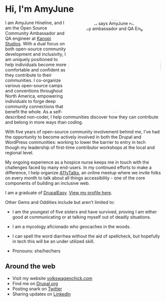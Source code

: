# Hi, I'm AmyJune

<img src="https://avatars3.githubusercontent.com/u/20327232?s=460&amp;u=2930034a3b14e772b708dba5a1377aeb504a1dc4&amp;v=4" alt="banner that says AmyJune Hineline - Communty ambassador and QA Engineer" style="max-width:100%;border-radius: 150px;" align="right" width="300px">
I am AmyJune Hineline, and I am the Open Source Community Ambassador and QA engineer at <a href="https://www.kanopi.com">Kanopi Studios</a>.
With a dual focus on both open-source community development and
inclusivity, I am uniquely positioned to help individuals become more
comfortable and confident as they contribute to their communities. I co-organize
various open-source camps and conventions throughout North America, empowering
individuals to forge deep community connections that benefit the whole. As a
self-described non-coder, I help communities discover how they can contribute
and belong in more ways than coding. 


With five years of open-source community involvement behind me, I’ve had the
opportunity to become actively involved in both the Drupal and WordPress
communities: working to lower the barrier to entry in tech though my leadership
of first-time contributor workshops at the local and regional level. 

My ongoing experience as a hospice nurse keeps me in touch with the challenges
faced by many end-users. In my continued efforts to make a difference, I help
organize <a href="https://www.a11ytalks.com">A11yTalks</a>, an online meetup where we invite folks on every month to
talk about all things accessibility - one of the core components of building an
inclusive web. 

I am a graduate of <a href="https://academy.drupaleasy.com" target="_blank">DrupalEasy</a>. <a href="https://academy.drupaleasy.com/users/amyjunehineline" target="_blank">View my profile here</a>.

Other Gems and Oddities include but aren't limited to:
- I am the youngest of five sisters and have survived, proving I am either good at communicating or at talking myself out of deadly situations.
- I am a mycology aficionado who geocaches in the woods.
- I can spell the word diarrhea without the aid of spellcheck, but hopefully in tech this will be an under utilized skill.

- Pronouns: she/her/hers

## Around the web

- Visit my website <a href="https://www.volkswagenchick.com">volkswagenchick.com</a>
- Find me on <a href="https://www.drupal.org/u/volkswagenchick">Drupal.org</a>
- Posting snark on <a href="https://twitter.com/volkswagenchick">Twitter</a>
- Sharing updates on <a href="https://www.linkedin.com/in/volkswagenchick/">LinkedIn</a>
